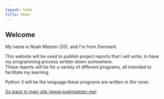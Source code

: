 ```yaml
---
layout: home
title: Home
---
```

## **Welcome**

My name is Noah Matzen (20), and I'm from Denmark.

This website will be used to publish project reports that I will write, to have my programming process written down somewhere.  
These reports will be for a variety of different programs, all intended to facilitate my learning.  

Python 3 will be the language these programs are written in (for now).

[Go back to main site (www.noahmatzen.me)](https://www.noahmatzen.me)
